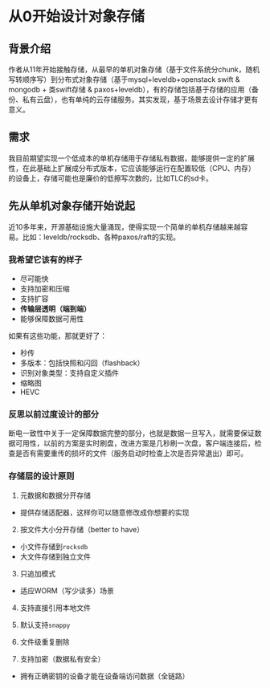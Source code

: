 # 从0开始设计对象存储

## 背景介绍

作者从11年开始接触存储，从最早的单机对象存储（基于文件系统分chunk，随机写转顺序写）到分布式对象存储（基于mysql+leveldb+openstack swift & mongodb + 类swift存储 & paxos+leveldb），有的存储包括基于存储的应用（备份、私有云盘），也有单纯的云存储服务。其实发现，基于场景去设计存储才更有意义。

## 需求

我目前期望实现一个低成本的单机存储用于存储私有数据，能够提供一定的扩展性，在此基础上扩展成分布式版本，它应该能够运行在配置较低（CPU、内存）的设备上，存储可能也是廉价的低擦写次数的，比如TLC的sd卡。

## 先从单机对象存储开始说起

近10多年来，开源基础设施大量涌现，使得实现一个简单的单机存储越来越容易。比如：leveldb/rocksdb、各种paxos/raft的实现。

### 我希望它该有的样子

- 尽可能快
- 支持加密和压缩
- 支持扩容
- **传输层透明（端到端）**
- 能够保障数据可用性

如果有这些功能，那就更好了：

- 秒传
- 多版本：包括快照和闪回（flashback）
- 识别对象类型：支持自定义插件
- 缩略图
- HEVC

### 反思以前过度设计的部分

断电一致性中关于一定保障数据完整的部分，也就是数据一旦写入，就需要保证数据可用性，以前的方案是实时刷盘，改进方案是几秒刷一次盘，客户端连接后，检查是否有需要重传的损坏的文件（服务启动时检查上次是否异常退出）即可。

### 存储层的设计原则

1. 元数据和数据分开存储
- 提供存储适配器，这样你可以随意修改成你想要的实现

2. 按文件大小分开存储（better to have）
- 小文件存储到`rocksdb`
- 大文件存储到独立文件

3. 只追加模式
- 适应WORM（写少读多）场景

4. 支持直接引用本地文件

5. 默认支持`snappy`

6. 文件级重复删除

7. 支持加密（数据私有安全）
- 拥有正确密钥的设备才能在设备端访问数据（全链路）
